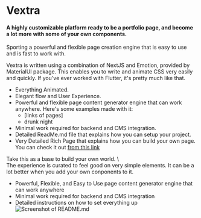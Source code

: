 # Vextra 
#### A highly customizable platform ready to be a portfolio page, and become a lot more with some of your own components.

Sporting a powerful and flexible page creation engine that is easy to use and is fast to work with.

Vextra is written using a combination of NextJS and Emotion, provided by MaterialUI package. This enables you to write and animate CSS very easily and quickly. If you've ever worked with Flutter, it's pretty much like that.





- Everything Animated.
- Elegant flow and User Experience.
- Powerful and flexible page content generator engine that can work anywhere. Here's some examples made with it:
  - [links of pages]
  - drunk night
- Minimal work required for backend and CMS integration.
- Detailed ReadMe.md file that explains how you can setup your project.
- Very Detailed Rich Page that explains how you can build your own page. You can check it out [from this link](https://mitra-portfolio.vercel.app/portfolio/rich-content-handbook)


Take this as a base to build your own world. \  
The experience is curated to feel good on very simple elements. It can be a lot better when you add your own conponents to it.



- Powerful, Flexible, and Easy to Use page 
  content generator engine that can work anywhere
- Minimal work required for backend and CMS integration
- Detailed instructions on how to set everything up 
![Screenshot of README.md](TODO)


